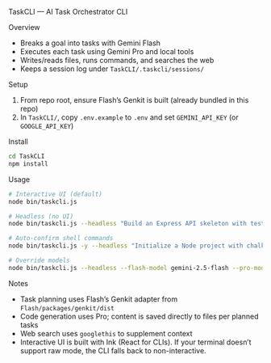 TaskCLI — AI Task Orchestrator CLI

Overview
- Breaks a goal into tasks with Gemini Flash
- Executes each task using Gemini Pro and local tools
- Writes/reads files, runs commands, and searches the web
- Keeps a session log under `TaskCLI/.taskcli/sessions/`

Setup
1) From repo root, ensure Flash’s Genkit is built (already bundled in this repo)
2) In `TaskCLI/`, copy `.env.example` to `.env` and set `GEMINI_API_KEY` (or `GOOGLE_API_KEY`)

Install
```bash
cd TaskCLI
npm install
```

Usage
```bash
# Interactive UI (default)
node bin/taskcli.js

# Headless (no UI)
node bin/taskcli.js --headless "Build an Express API skeleton with tests"

# Auto-confirm shell commands
node bin/taskcli.js -y --headless "Initialize a Node project with chalk and execa"

# Override models
node bin/taskcli.js --headless --flash-model gemini-2.5-flash --pro-model gemini-1.5-pro "Create a TypeScript CLI"
```

Notes
- Task planning uses Flash’s Genkit adapter from `Flash/packages/genkit/dist`
- Code generation uses Pro; content is saved directly to files per planned tasks
- Web search uses `googlethis` to supplement context
- Interactive UI is built with Ink (React for CLIs). If your terminal doesn’t support raw mode, the CLI falls back to non-interactive.
